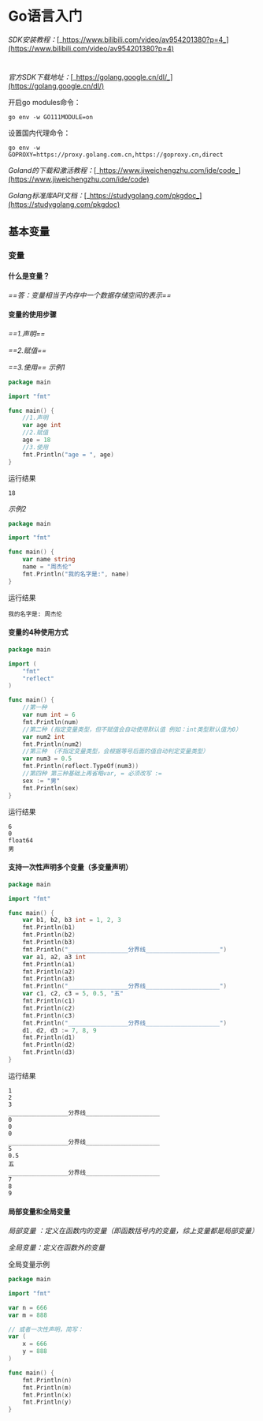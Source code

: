 # **Go语言入门**

_SDK安装教程：_[_https://www.bilibili.com/video/av954201380?p=4_](https://www.bilibili.com/video/av954201380?p=4)
#
_官方SDK下载地址：_[_https://golang.google.cn/dl/_](https://golang.google.cn/dl/)

开启go modules命令：

```shell
go env -w GO111MODULE=on
```

设置国内代理命令：

```shell
go env -w GOPROXY=https://proxy.golang.com.cn,https://goproxy.cn,direct
```

_Goland的下载和激活教程：_[_https://www.jiweichengzhu.com/ide/code_](https://www.jiweichengzhu.com/ide/code)

_Golang标准库API文档：_[_https://studygolang.com/pkgdoc_](https://studygolang.com/pkgdoc)

## **基本变量**

### **变量**

#### **什么是变量？**

_==答：变量相当于内存中一个数据存储空间的表示==_

#### **变量的使用步骤**

_==1.声明==_

_==2.赋值==_

_==3.使用==_
_示例1_

```go
package main

import "fmt"

func main() {
	//1.声明
	var age int
	//2.赋值
	age = 18
	//3.使用
	fmt.Println("age = ", age)
}
```

运行结果

```shell
18
```

_示例2_

```go
package main

import "fmt"

func main() {
	var name string
	name = "周杰伦"
	fmt.Println("我的名字是:", name)
}
```

运行结果

```shell
我的名字是: 周杰伦
```

#### **变量的4种使用方式**

```go
package main

import (
	"fmt"
	"reflect"
)

func main() {
	//第一种
	var num int = 6
	fmt.Println(num)
	//第二种 (指定变量类型，但不赋值会自动使用默认值 例如：int类型默认值为0）
	var num2 int
	fmt.Println(num2)
	//第三种 （不指定变量类型，会根据等号后面的值自动判定变量类型）
	var num3 = 0.5
	fmt.Println(reflect.TypeOf(num3))
	//第四种 第三种基础上再省略var, = 必须改写 :=
	sex := "男"
	fmt.Println(sex)
}
```

运行结果

```shell
6
0      
float64
男     
```

#### **支持一次性声明多个变量（多变量声明）**

```go
package main

import "fmt"

func main() {
	var b1, b2, b3 int = 1, 2, 3
	fmt.Println(b1)
	fmt.Println(b2)
	fmt.Println(b3)
	fmt.Println("_________________分界线_____________________")
	var a1, a2, a3 int
	fmt.Println(a1)
	fmt.Println(a2)
	fmt.Println(a3)
	fmt.Println("_________________分界线_____________________")
	var c1, c2, c3 = 5, 0.5, "五"
	fmt.Println(c1)
	fmt.Println(c2)
	fmt.Println(c3)
	fmt.Println("_________________分界线_____________________")
	d1, d2, d3 := 7, 8, 9
	fmt.Println(d1)
	fmt.Println(d2)
	fmt.Println(d3)
}
```

运行结果

```shell
1
2                                           
3                                           
_________________分界线_____________________
0                                           
0                                           
0                                           
_________________分界线_____________________
5                                           
0.5                                         
五                                          
_________________分界线_____________________
7                                           
8                                           
9  
```

#### **局部变量和全局变量**

_局部变量 ：定义在函数内的变量（即函数括号内的变量，综上变量都是局部变量）_

_全局变量：定义在函数外的变量_

全局变量示例

```go
package main

import "fmt"

var n = 666
var m = 888

// 或者一次性声明，简写：
var (
	x = 666
	y = 888
)

func main() {
	fmt.Println(n)
	fmt.Println(m)
	fmt.Println(x)
	fmt.Println(y)
}
```
